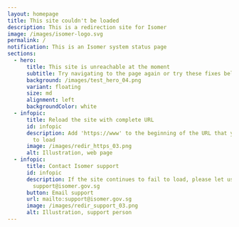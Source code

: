 ```yaml
---
layout: homepage
title: This site couldn't be loaded
description: This is a redirection site for Isomer
image: /images/isomer-logo.svg
permalink: /
notification: This is an Isomer system status page
sections:
  - hero:
      title: This site is unreachable at the moment
      subtitle: Try navigating to the page again or try these fixes below
      background: /images/test_hero_04.png
      variant: floating
      size: md
      alignment: left
      backgroundColor: white
  - infopic:
      title: Reload the site with complete URL
      id: infopic
      description: Add 'https://www' to the beginning of the URL that you were trying
        to load
      image: /images/redir_https_03.png
      alt: Illustration, web page
  - infopic:
      title: Contact Isomer support
      id: infopic
      description: If the site continues to fail to load, please let us know at
        support@isomer.gov.sg
      button: Email support
      url: mailto:support@isomer.gov.sg
      image: /images/redir_support_03.png
      alt: Illustration, support person
---
```

